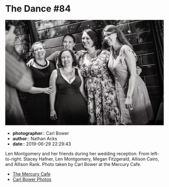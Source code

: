 # The Dance #84

![Len Montgomery and her friends](assets/2019-06-29-set-4-the-dance-84.webp)

* **photographer**:: Carl Bower  
* **author**:: Nathan Acks  
* **date**:: 2019-06-29 22:29:43

Len Montgomery and her friends during her wedding reception. From left-to-right: Stacey Hafner, Len Montgomery, Megan Fitzgerald, Allison Cairo, and Allison Rank. Photo taken by Carl Bower at the Mercury Cafe.

* [The Mercury Cafe](http://mercurycafe.com)
* [Carl Bower Photos](https://carlbowerphotos.com)

